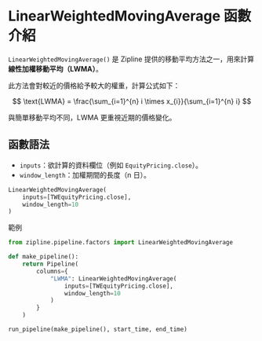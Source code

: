 # LinearWeightedMovingAverage 函數介紹

`LinearWeightedMovingAverage()` 是 Zipline 提供的移動平均方法之一，用來計算 **線性加權移動平均（LWMA）**。

此方法會對較近的價格給予較大的權重，計算公式如下：

$$
\text{LWMA} = \frac{\sum_{i=1}^{n} i \times x_{i}}{\sum_{i=1}^{n} i}
$$

與簡單移動平均不同，LWMA 更重視近期的價格變化。

## 函數語法

- `inputs`：欲計算的資料欄位（例如 `EquityPricing.close`）。  
- `window_length`：加權期間的長度（n 日）。

```python
LinearWeightedMovingAverage(
    inputs=[TWEquityPricing.close],
    window_length=10
)
```
範例
```python
from zipline.pipeline.factors import LinearWeightedMovingAverage

def make_pipeline():
    return Pipeline(
        columns={
            "LWMA": LinearWeightedMovingAverage(
                inputs=[TWEquityPricing.close], 
                window_length=10
            )
        }
    )

run_pipeline(make_pipeline(), start_time, end_time)
```
